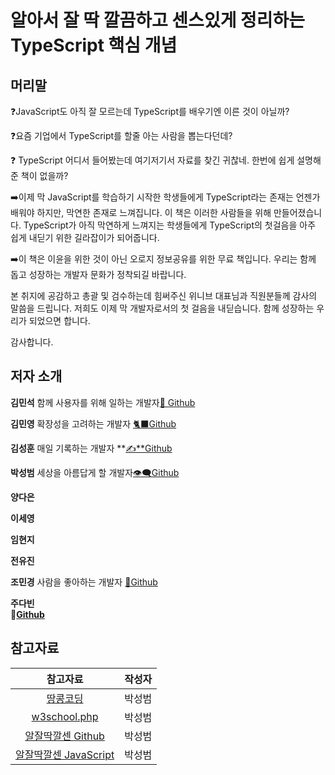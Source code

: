 # 알아서 잘 딱 깔끔하고 센스있게 정리하는 TypeScript 핵심 개념

## 머리말 

❓JavaScript도 아직 잘 모르는데 TypeScript를 배우기엔 이른 것이 아닐까?

❓요즘 기업에서 TypeScript를 할줄 아는 사람을 뽑는다던데? 

❓ TypeScript 어디서 들어봤는데 여기저기서 자료를 찾긴 귀찮네. 한번에 쉽게 설명해준 책이 없을까?

➡️이제 막 JavaScript를 학습하기 시작한 학생들에게 TypeScript라는 존재는 언젠가 배워야 하지만, 막연한 존재로 느껴집니다. 이 책은 이러한 사람들을 위해 만들어졌습니다. TypeScript가 아직 막연하게 느껴지는 학생들에게 TypeScript의 첫걸음을 아주 쉽게 내딛기 위한 길라잡이가 되어줍니다. 

➡️이 책은 이윤을 위한 것이 아닌 오로지 정보공유를 위한 무료 책입니다. 우리는 함께 돕고 성장하는 개발자 문화가 정착되길 바랍니다.

본 취지에 공감하고 총괄 및 검수하는데 힘써주신 위니브 대표님과 직원분들께 감사의 말씀을 드립니다. 저희도 이제 막 개발자로서의 첫 걸음을 내딛습니다. 함께 성장하는 우리가 되었으면 합니다.

감사합니다.

## 저자 소개 

**김민석** 
함께 사용자를 위해 일하는 개발자[🍓 Github](https://github.com/alstjr5949/)

**김민영** 
확장성을 고려하는 개발자 [🐈‍⬛Github](https://github.com/BradleyyKim)

**김성훈** 
매일 기록하는 개발자 **[✍️**Github](https://github.com/tada-js)

**박성범** 
세상을 아름답게 할 개발자[👁️‍🗨️Github](https://github.com/WannabeCM)

**양다은**

**이세영**

**임현지**

**전유진**

**조민경** 
사람을 좋아하는 개발자 [🖤Github](https://github.com/minkyeongJ)

**주다빈**  
👾**[Github](https://github.com/joodb)**


## 참고자료
|참고자료|작성자|
|:---:|:---:|
|[땅콩코딩](https://www.youtube.com/c/땅콩코딩)|박성범|
|[w3school.php](https://www.w3schools.com/typescript/typescript_getstarted.php)|박성범|
|[알잘딱깔센 Github](https://paullabworkspace.notion.site/GitHub-435ec8074bcf4353afb947f601a030dfd)|박성범|
|[알잘딱깔센 JavaScript](https://paullabworkspace.notion.site/GitHub-435ec8074bcf4353afb947f601a030dfd)|박성범|
